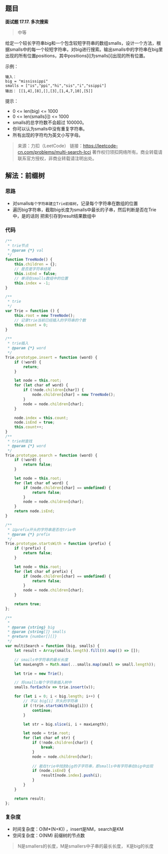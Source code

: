 ## 题目
**面试题 17.17. 多次搜索**

>中等

给定一个较长字符串big和一个包含较短字符串的数组smalls，设计一个方法，根据smalls中的每一个较短字符串，对big进行搜索。输出smalls中的字符串在big里出现的所有位置positions，其中positions[i]为smalls[i]出现的所有位置。

示例：
```
输入：
big = "mississippi"
smalls = ["is","ppi","hi","sis","i","ssippi"]
输出： [[1,4],[8],[],[3],[1,4,7,10],[5]]
```
提示：

* 0 <= len(big) <= 1000
* 0 <= len(smalls[i]) <= 1000
* smalls的总字符数不会超过 100000。
* 你可以认为smalls中没有重复字符串。
* 所有出现的字符均为英文小写字母。

>来源：力扣（LeetCode）
链接：https://leetcode-cn.com/problems/multi-search-lcci
著作权归领扣网络所有。商业转载请联系官方授权，非商业转载请注明出处。
## 解法：前缀树

### 思路
* 对smalls`每个字符串建立Trie前缀树`，记录每个字符串在数组的位置
* 遍历big字符串，截取big长度为smalls中最长的子串，然后判断是否在Trie中，是的话则
把索引存到result结果数组中

### 代码
```js
/**
 * trie节点
 * @param {*} val 
 */
function TreeNode() {
    this.children = {};
    // 是否是字符串结尾
    this.isEnd = false;
    // 单词在smalls数组中的位置
    this.index = -1;
}

/**
 * trie
 */
var Trie = function () {
    this.root = new TreeNode();
    // 记录trie当前已经插入的字符串的个数
    this.count = 0;
}

/**
 * trie插入
 * @param {*} word 
 */
Trie.prototype.insert = function (word) {
    if (!word) {
        return;
    }

    let node = this.root;
    for (let char of word) {
        if (!node.children[char]) {
            node.children[char] = new TreeNode();
        }
        node = node.children[char];
    }

    node.index = this.count;
    node.isEnd = true;
    this.count++;
}
/**
 * trie树查找
 * @param {*} word 
 */
Trie.prototype.search = function (word) {
    if (!word) {
        return false;
    }

    let node = this.root;
    for (let char of word) {
        if (node.children[char] == undefined) {
            return false;
        }
        node = node.children[char];
    }
    return node.isEnd;
}

/**
 * 以prefix开头的字符串是否在trie中
 * @param {*} prefix 
 */
Trie.prototype.startsWith = function (prefix) {
    if (!prefix) {
        return false;
    }

    let node = this.root;
    for (let char of prefix) {
        if (node.children[char] == undefined) {
            return false;
        } 
        node = node.children[char];
    }

    return true;
};

/**
 *
 * @param {string} big
 * @param {string[]} smalls
 * @return {number[][]}
 */
var multiSearch = function (big, smalls) {
    let result = Array(smalls.length).fill(0).map(() => []);

    // smails中字符串的最长长度
    let maxLength = Math.max(...smalls.map(small => small.length));

    let trie = new Trie();

    // 将smalls每个字符串插入树中
    smalls.forEach(v => trie.insert(v));

    for (let i = 0; i < big.length; i++) {
        // 不以 big[i] 开头的字符串
        if (!trie.startsWith(big[i])) {
            continue;
        }

        let str = big.slice(i, i + maxLength);

        let node = trie.root;
        for (let char of str) {
            if (!node.children[char]) {
                break;
            }
            node = node.children[char];
            
            // 能在trie中找到big的子字符串，即smalls中有字符串在big中出现
            if (node.isEnd) {
                result[node.index].push(i);
            }
        }
    }

    return result;
};
```

### 复杂度
* 时间复杂度：O(M*(N+K)) ，insert是NM，search是KM
* 空间复杂度：O(NM) 前缀树的节点数
>N是smallers的长度，M是smallers中子串的最长长度， K是big的长度
